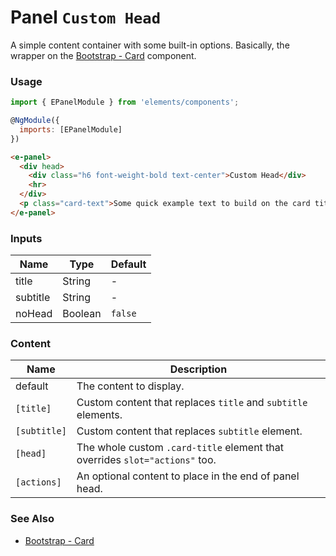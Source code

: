 # Panel `Custom Head`

A simple content container with some built-in options. Basically, the wrapper on the [Bootstrap - Card](http://getbootstrap.com/docs/4.0/components/card/) component.

<!-- STORY -->

### Usage

```js
import { EPanelModule } from 'elements/components';

@NgModule({
  imports: [EPanelModule]
})
```
```html
<e-panel>
  <div head>
    <div class="h6 font-weight-bold text-center">Custom Head</div>
    <hr>
  </div>
  <p class="card-text">Some quick example text to build on the card title and make up the bulk of the card's content.</p>
</e-panel>
```

### Inputs

| Name     | Type    | Default |
|----------|---------|---------|
| title    | String  | -       |
| subtitle | String  | -       |
| noHead  | Boolean | `false` |

### Content

| Name         | Description |
|--------------|-------------|
| default      | The content to display. |
| `[title]`    | Custom content that replaces `title` and `subtitle` elements. |
| `[subtitle]` | Custom content that replaces `subtitle` element. |
| `[head]`     | The whole custom `.card-title` element that overrides `slot="actions"` too. |
| `[actions]`  | An optional content to place in the end of panel head. |

### See Also
- [Bootstrap - Card](http://getbootstrap.com/docs/4.0/components/card/)
